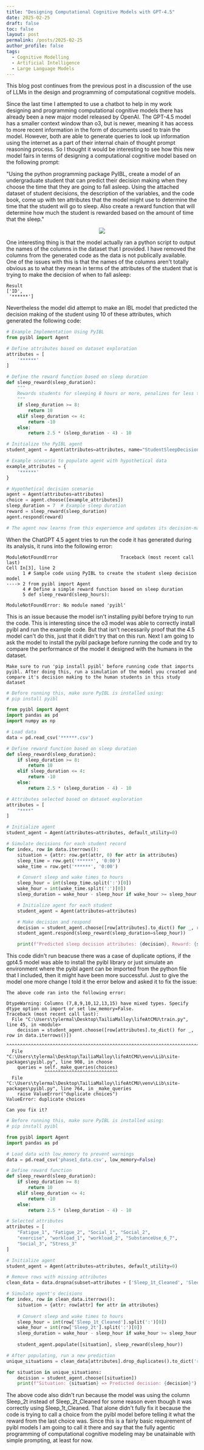 ```yaml
---
title: "Designing Computational Cognitive Models with GPT-4.5"
date: 2025-02-25
draft: false 
toc: false
layout: post
permalink: /posts/2025-02-25
author_profile: false
tags:
  - Cognitive Modelling
  - Artificial Intelligence
  - Large Language Models
---
```


This blog post continues from the previous post in a discussion of the use of LLMs in the design and programming of computational cognitive models. 

Since the last time I attempted to use a chatbot to help in my work designing and programming computational cognitive models there has already been a new major model released by OpenAI. The GPT-4.5 model has a smaller context window than o3, but is newer, meaning it has access to more recent information in the form of documents used to train the model. However, both are able to generate queries to look up information using the internet as a part of their internal chain of thought prompt reasoning process. So I thought it would be interesting to see how this new model fairs in terms of designing a computational cognitive model based on the following prompt: 

"Using the python programming package PyIBL, create a model of an undergraduate student that can predict their decision making when they choose the time that they are going to fall asleep. Using the attached dataset of student decisions, the description of the variables, and the code book, come up with ten attributes that the model might use to determine the time that the student will go to sleep. Also create a reward function that will determine how much the student is rewarded based on the amount of time that the sleep."

<p align="center">
  <img src="https://www.tailiamalloy.com/assets/images/DCCM-01.png" />
</p>

One interesting thing is that the model actually ran a python script to output the names of the columns in the dataset that I provided. I have removed the columns from the generated code as the data is not publically available. One of the issues with this is that the names of the columns aren't totally obvious as to what they mean in terms of the attributes of the student that is trying to make the decision of when to fall asleep:

```
Result
['ID',
 '******']
```

Nevertheless the model did attempt to make an IBL model that predicted the decision making of the student using 10 of these attributes, which generated the following code:

```python 
# Example Implementation Using PyIBL
from pyibl import Agent

# Define attributes based on dataset exploration
attributes = [
    '******'
]

# Define the reward function based on sleep duration
def sleep_reward(sleep_duration):
    """
    Rewards students for sleeping 8 hours or more, penalizes for less than 4 hours.
    """
    if sleep_duration >= 8:
        return 10
    elif sleep_duration <= 4:
        return -10
    else:
        return 2.5 * (sleep_duration - 4) - 10

# Initialize the PyIBL agent
student_agent = Agent(attributes=attributes, name="StudentSleepDecisionAgent")

# Example scenario to populate agent with hypothetical data
example_attributes = {
    '******'
}

# Hypothetical decision scenario
agent = Agent(attributes=attributes)
choice = agent.choose([example_attributes])
sleep_duration = 7  # Example sleep duration
reward = sleep_reward(sleep_duration)
agent.respond(reward)

# The agent now learns from this experience and updates its decision-making accordingly.
```

When the ChatGPT 4.5 agent tries to run the code it has generated during its analysis, it runs into the following error: 

```
ModuleNotFoundError                       Traceback (most recent call last)
Cell In[3], line 2
      1 # Sample code using PyIBL to create the student sleep decision model
----> 2 from pyibl import Agent
      4 # Define a simple reward function based on sleep duration
      5 def sleep_reward(sleep_hours):

ModuleNotFoundError: No module named 'pyibl'
```

This is an issue because the model isn't installing pyibl before trying to run the code. This is interesting since the o3 model was able to correctly install pyibl and run the example code. But that isn't necessarily proof that the 4.5 model can't do this, just that it didn't try that on this run. Next I am going to ask the model to install the pyibl package before running the code and try to compare the performance of the model it designed with the humans in the dataset. 

```
Make sure to run 'pip install pyibl' before running code that imports pyibl. After doing this, run a simulation of the model you created and compare it's decision making to the human students in this study dataset
```

```python 
# Before running this, make sure PyIBL is installed using:
# pip install pyibl

from pyibl import Agent
import pandas as pd
import numpy as np

# Load data
data = pd.read_csv('******.csv')

# Define reward function based on sleep duration
def sleep_reward(sleep_duration):
    if sleep_duration >= 8:
        return 10
    elif sleep_duration <= 4:
        return -10
    else:
        return 2.5 * (sleep_duration - 4) - 10

# Attributes selected based on dataset exploration
attributes = [
    "****" 
]

# Initialize agent
student_agent = Agent(attributes=attributes, default_utility=0)

# Simulate decisions for each student record
for index, row in data.iterrows():
    situation = {attr: row.get(attr, 0) for attr in attributes}
    sleep_time = row.get('******', '0:00')
    wake_time = row.get('******', '0:00')

    # Convert sleep and wake times to hours
    sleep_hour = int(sleep_time.split(':')[0])
    wake_hour = int(wake_time.split(':')[0])
    sleep_duration = wake_hour - sleep_hour if wake_hour >= sleep_hour else 24 + wake_hour - sleep_hour

    # Initialize agent for each student
    student_agent = Agent(attributes=attributes)

    # Make decision and respond
    decision = student_agent.choose([row[attributes].to_dict() for _, row in data.iterrows()])
    student_agent.respond(sleep_reward(sleep_duration=sleep_hour))

    print(f"Predicted sleep decision attributes: {decision}, Reward: {sleep_reward(sleep_duration)}")

```

This code didn't run beacuse there was a case of duplicate options, if the gpt4.5 model was able to install the pyibl library or just simulate an environment where the pyibl agent can be imported from the python file that I included, then it might have been more successful. Just to give the model one more change I told it the error below and asked it to fix the issue:

```
The above code ran into the following error:

DtypeWarning: Columns (7,8,9,10,12,13,15) have mixed types. Specify dtype option on import or set low_memory=False.
Traceback (most recent call last):
  File "C:\Users\tylermal\Desktop\TailiaMalloy\lifeAtCMU\train.py", line 45, in <module>
    decision = student_agent.choose([row[attributes].to_dict() for _, row in data.iterrows()])
               ^^^^^^^^^^^^^^^^^^^^^^^^^^^^^^^^^^^^^^^^^^^^^^^^^^^^^^^^^^^^^^^^^^^^^^^^^^^^^^^
  File "C:\Users\tylermal\Desktop\TailiaMalloy\lifeAtCMU\venv\Lib\site-packages\pyibl.py", line 908, in choose
    queries = self._make_queries(choices)
              ^^^^^^^^^^^^^^^^^^^^^^^^^^^
  File "C:\Users\tylermal\Desktop\TailiaMalloy\lifeAtCMU\venv\Lib\site-packages\pyibl.py", line 764, in _make_queries        
    raise ValueError("duplicate choices")
ValueError: duplicate choices

Can you fix it? 
```

```python 
# Before running this, make sure PyIBL is installed using:
# pip install pyibl

from pyibl import Agent
import pandas as pd

# Load data with low_memory to prevent warnings
data = pd.read_csv('phase1_data.csv', low_memory=False)

# Define reward function
def sleep_reward(sleep_duration):
    if sleep_duration >= 8:
        return 10
    elif sleep_duration <= 4:
        return -10
    else:
        return 2.5 * (sleep_duration - 4) - 10

# Selected attributes
attributes = [
    "Fatigue_1", "Fatigue_2", "Social_1", "Social_2",
    "exercise", "workload_1", "workload_2", "SubstanceUse_6_7",
    "Social_3", "Stress_3"
]

# Initialize agent
student_agent = Agent(attributes=attributes, default_utility=0)

# Remove rows with missing attributes
clean_data = data.dropna(subset=attributes + ['Sleep_1t_Cleaned', 'Sleep_2t'])

# Simulate agent's decisions
for index, row in clean_data.iterrows():
    situation = {attr: row[attr] for attr in attributes}
    
    # Convert sleep and wake times to hours
    sleep_hour = int(row['Sleep_1t_Cleaned'].split(':')[0])
    wake_hour = int(row['Sleep_2t'].split(':')[0])
    sleep_duration = wake_hour - sleep_hour if wake_hour >= sleep_hour else 24 + wake_hour - sleep_hour
    
    student_agent.populate([situation], sleep_reward(sleep_hour))

# After populating, run a new prediction
unique_situations = clean_data[attributes].drop_duplicates().to_dict('records')

for situation in unique_situations:
    decision = student_agent.choose([situation])
    print(f"Situation: {situation} => Predicted decision: {decision}")

```

The above code also didn't run because the model was using the column Sleep_2t instead of Sleep_2t_Cleaned for some reason even though it was correctly using Sleep_1t_Cleaned. That alone didn't fully fix it because the code is trying to call a choice from the pyibl model before telling it what the reward from the last choice was. Since this is a fairly basic requirement of pyibl models I am going to call it there and say that the fully agentic programming of computational cognitive modeling may be unatainable with simple prompting, at least for now. 